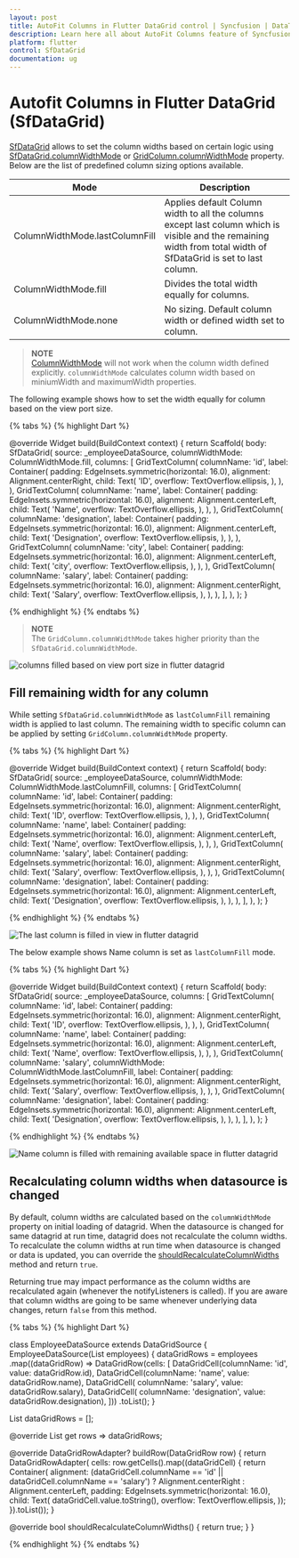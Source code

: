 ```yaml
---
layout: post
title: AutoFit Columns in Flutter DataGrid control | Syncfusion | DataTable
description: Learn here all about AutoFit Columns feature of Syncfusion Flutter DataGrid (SfDataGrid) control and more.
platform: flutter
control: SfDataGrid
documentation: ug
---
```


# Autofit Columns in Flutter DataGrid (SfDataGrid)

[SfDataGrid](https://pub.dev/documentation/syncfusion_flutter_datagrid/latest/datagrid/SfDataGrid-class.html) allows to set the column widths based on certain logic using [SfDataGrid.columnWidthMode](https://pub.dev/documentation/syncfusion_flutter_datagrid/latest/datagrid/SfDataGrid/columnWidthMode.html) or [GridColumn.columnWidthMode](https://pub.dev/documentation/syncfusion_flutter_datagrid/latest/datagrid/GridColumn/columnWidthMode.html) property. Below are the list of predefined column sizing options available.

| Mode                      | Description                                         |
|---------------------------|-----------------------------------------------------|
| ColumnWidthMode.lastColumnFill | Applies default Column width to all the columns except last column which is visible and the remaining width from total width of SfDataGrid is set to last column. |
| ColumnWidthMode.fill      | Divides the total width equally for columns.         |
| ColumnWidthMode.none      | No sizing. Default column width or defined width set to column. |

> **NOTE**  
    [ColumnWidthMode](https://pub.dev/documentation/syncfusion_flutter_datagrid/latest/datagrid/ColumnWidthMode-class.html) will not work when the column width defined explicitly. `columnWidthMode` calculates column width based on miniumWidth and maximumWidth properties.

The following example shows how to set the width equally for column based on the view port size.

{% tabs %}
{% highlight Dart %} 

@override
Widget build(BuildContext context) {
  return Scaffold(
    body: SfDataGrid(
      source: _employeeDataSource,
      columnWidthMode: ColumnWidthMode.fill,
      columns: <GridColumn>[
        GridTextColumn(
          columnName: 'id',
          label: Container(
            padding: EdgeInsets.symmetric(horizontal: 16.0),
            alignment: Alignment.centerRight,
            child: Text(
              'ID',
              overflow: TextOverflow.ellipsis,
            ),
          ),
        ),
        GridTextColumn(
          columnName: 'name',
          label: Container(
            padding: EdgeInsets.symmetric(horizontal: 16.0),
            alignment: Alignment.centerLeft,
            child: Text(
              'Name',
              overflow: TextOverflow.ellipsis,
            ),
          ),
        ),
        GridTextColumn(
          columnName: 'designation',
          label: Container(
            padding: EdgeInsets.symmetric(horizontal: 16.0),
            alignment: Alignment.centerLeft,
            child: Text(
              'Designation',
              overflow: TextOverflow.ellipsis,
            ),
          ),
        ),
        GridTextColumn(
          columnName: 'city',
          label: Container(
            padding: EdgeInsets.symmetric(horizontal: 16.0),
            alignment: Alignment.centerLeft,
            child: Text(
              'city',
              overflow: TextOverflow.ellipsis,
            ),
          ),
        ),
        GridTextColumn(
          columnName: 'salary',
          label: Container(
            padding: EdgeInsets.symmetric(horizontal: 16.0),
            alignment: Alignment.centerRight,
            child: Text(
              'Salary',
              overflow: TextOverflow.ellipsis,
            ),
          ),
        ),
      ],
    ),
  );
}
  
{% endhighlight %}
{% endtabs %}

> **NOTE**  
    The `GridColumn.columnWidthMode` takes higher priority than the `SfDataGrid.columnWidthMode`.

![columns filled based on view port size in flutter datagrid](images/autofit-columns/flutter-datagrid-fill-columns.png)

## Fill remaining width for any column

While setting `SfDataGrid.columnWidthMode` as `lastColumnFill` remaining width is applied to last column. The remaining width to specific column can be applied by setting `GridColumn.columnWidthMode` property.

{% tabs %}
{% highlight Dart %} 

@override
Widget build(BuildContext context) {
  return Scaffold(
    body: SfDataGrid(
      source: _employeeDataSource,
      columnWidthMode: ColumnWidthMode.lastColumnFill,
      columns: <GridColumn>[
        GridTextColumn(
          columnName: 'id',
          label: Container(
            padding: EdgeInsets.symmetric(horizontal: 16.0),
            alignment: Alignment.centerRight,
            child: Text(
              'ID',
              overflow: TextOverflow.ellipsis,
            ),
          ),
        ),
        GridTextColumn(
          columnName: 'name',
          label: Container(
            padding: EdgeInsets.symmetric(horizontal: 16.0),
            alignment: Alignment.centerLeft,
            child: Text(
              'Name',
              overflow: TextOverflow.ellipsis,
            ),
          ),
        ),
        GridTextColumn(
          columnName: 'salary',
          label: Container(
            padding: EdgeInsets.symmetric(horizontal: 16.0),
            alignment: Alignment.centerRight,
            child: Text(
              'Salary',
              overflow: TextOverflow.ellipsis,
            ),
          ),
        ),
        GridTextColumn(
          columnName: 'designation',
          label: Container(
            padding: EdgeInsets.symmetric(horizontal: 16.0),
            alignment: Alignment.centerLeft,
            child: Text(
              'Designation',
              overflow: TextOverflow.ellipsis,
            ),
          ),
        ),
      ],
    ),
  );
}

{% endhighlight %}
{% endtabs %}

![The last column is filled in view in flutter datagrid](images/autofit-columns/flutter-datagrid-fill-lastcolumn.png)

The below example shows Name column is set as `lastColumnFill` mode.

{% tabs %}
{% highlight Dart %} 
 
@override
Widget build(BuildContext context) {
  return Scaffold(
    body: SfDataGrid(
      source: _employeeDataSource,
      columns: <GridColumn>[
        GridTextColumn(
          columnName: 'id',
          label: Container(
            padding: EdgeInsets.symmetric(horizontal: 16.0),
            alignment: Alignment.centerRight,
            child: Text(
              'ID',
              overflow: TextOverflow.ellipsis,
            ),
          ),
        ),
        GridTextColumn(
          columnName: 'name',
          label: Container(
            padding: EdgeInsets.symmetric(horizontal: 16.0),
            alignment: Alignment.centerLeft,
            child: Text(
              'Name',
              overflow: TextOverflow.ellipsis,
            ),
          ),
        ),
        GridTextColumn(
          columnName: 'salary',
          columnWidthMode: ColumnWidthMode.lastColumnFill,
          label: Container(
            padding: EdgeInsets.symmetric(horizontal: 16.0),
            alignment: Alignment.centerRight,
            child: Text(
              'Salary',
              overflow: TextOverflow.ellipsis,
            ),
          ),
        ),
        GridTextColumn(
          columnName: 'designation',
          label: Container(
            padding: EdgeInsets.symmetric(horizontal: 16.0),
            alignment: Alignment.centerLeft,
            child: Text(
              'Designation',
              overflow: TextOverflow.ellipsis,
            ),
          ),
        ),
      ],
    ),
  );
}

{% endhighlight %}
{% endtabs %}

![Name column is filled with remaining available space in flutter datagrid](images/autofit-columns/flutter-datagrid-fill-anycolumn.png)

## Recalculating column widths when datasource is changed

By default, column widths are calculated based on the `columnWidthMode` property on initial loading of datagrid. When the datasource is changed for same datagrid at run time, datagrid does not recalculate the column widths. To recalculate the column widths at run time when datasource is changed or data is updated, you can override the [shouldRecalculateColumnWidths](https://pub.dev/documentation/syncfusion_flutter_datagrid/latest/datagrid/DataGridSource/shouldRecalculateColumnWidths.html) method and return `true`. 
 
Returning true may impact performance as the column widths are recalculated again (whenever the notifyListeners is called). If you are aware that column widths are going to be same whenever underlying data changes, return `false` from this method.

{% tabs %}
{% highlight Dart %} 

class EmployeeDataSource extends DataGridSource {
  EmployeeDataSource(List<Employee> employees) {
    dataGridRows = employees
        .map<DataGridRow>((dataGridRow) => DataGridRow(cells: [
              DataGridCell<int>(columnName: 'id', value: dataGridRow.id),
              DataGridCell<String>(columnName: 'name', value: dataGridRow.name),
              DataGridCell<int>(
                  columnName: 'salary', value: dataGridRow.salary),
              DataGridCell<String>(
                  columnName: 'designation', value: dataGridRow.designation),
            ]))
        .toList();
  }

  List<DataGridRow> dataGridRows = [];

  @override
  List<DataGridRow> get rows => dataGridRows;

  @override
  DataGridRowAdapter? buildRow(DataGridRow row) {
    return DataGridRowAdapter(
        cells: row.getCells().map<Widget>((dataGridCell) {
        return Container(
            alignment: (dataGridCell.columnName == 'id' ||
                  dataGridCell.columnName == 'salary')
                  ? Alignment.centerRight
                  : Alignment.centerLeft,
            padding: EdgeInsets.symmetric(horizontal: 16.0),
            child: Text(
            dataGridCell.value.toString(),
            overflow: TextOverflow.ellipsis,
            ));
    }).toList());
  }

  @override
  bool shouldRecalculateColumnWidths() {
    return true;
  }
}

{% endhighlight %}
{% endtabs %}